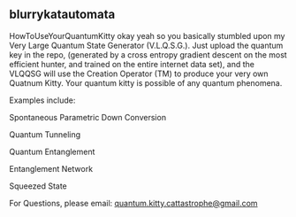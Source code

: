 ## blurrykatautomata
HowToUseYourQuantumKitty
okay yeah so you basically stumbled upon my Very Large Quantum State Generator (V.L.Q.S.G.).
Just upload the quantum key in the repo, (generated by a cross entropy gradient descent on the most efficient hunter, and trained on the entire internet data set), and the VLQQSG will use the Creation Operator (TM) to produce your very own Quatnum Kitty.
Your quantum kitty is possible of any quantum phenomena.

Examples include:

Spontaneous Parametric Down Conversion

Quantum Tunneling

Quantum Entanglement

Entanglement Network

Squeezed State

For Questions, please email: quantum.kitty.cattastrophe@gmail.com
